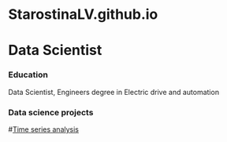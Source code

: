 # StarostinaLV.github.io
# Data Scientist

### Education
Data Scientist,
Engineers degree in Electric drive and automation

### Data science projects

#[Time series analysis](https://github.com/StarostinaLV/Time-series/tree/main)
